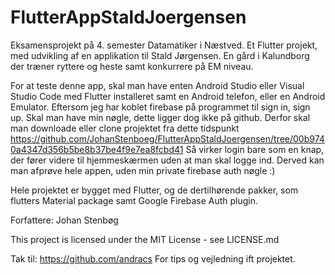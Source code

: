﻿# FlutterAppStaldJoergensen
Eksamensprojekt på 4. semester Datamatiker i Næstved.
Et Flutter projekt, med udvikling af en applikation til Stald Jørgensen. En gård i Kalundborg der træner ryttere og heste samt konkurrere på EM niveau.

For at teste denne app, skal man have enten Android Studio eller Visual Studio Code med Flutter installeret samt en Android telefon, eller en Android Emulator.
Eftersom jeg har koblet firebase på programmet til sign in, sign up. Skal man have min nøgle, dette ligger dog ikke på github. 
Derfor skal man downloade eller clone projektet fra dette tidspunkt https://github.com/JohanStenboeg/FlutterAppStaldJoergensen/tree/00b9740a4347d356b5be8b37be4f9e7ea8fcbd41
Så virker login bare som en knap, der fører videre til hjemmeskærmen uden at man skal logge ind. 
Derved kan man afprøve hele appen, uden min private firebase auth nøgle :)


Hele projektet er bygget med Flutter, og de dertilhørende pakker, som flutters Material package samt Google Firebase Auth plugin. 

Forfattere: 
Johan Stenbøg

This project is licensed under the MIT License - see LICENSE.md

Tak til: 
https://github.com/andracs 
For tips og vejledning ift projektet. 
